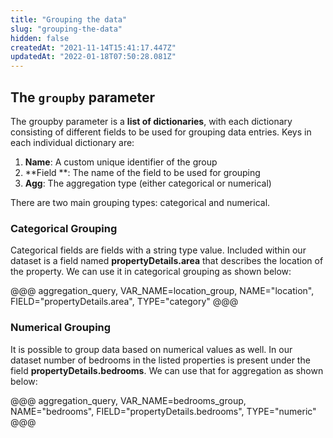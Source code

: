 ```yaml
---
title: "Grouping the data"
slug: "grouping-the-data"
hidden: false
createdAt: "2021-11-14T15:41:17.447Z"
updatedAt: "2022-01-18T07:50:28.081Z"
---
```

## The `groupby` parameter
The groupby parameter is a **list of dictionaries**, with each dictionary consisting of different fields to be used for grouping data entries. Keys in each individual dictionary are:
1. **Name**: A custom unique identifier of the group
2. **Field **: The name of the field to be used for grouping
3. **Agg**: The aggregation type (either categorical or numerical)

There are two main grouping types: categorical and numerical.

### Categorical Grouping
Categorical fields are fields with a string type value. Included within our dataset is a field named **propertyDetails.area** that describes the location of the property. We can use it in categorical grouping as shown below:

@@@ aggregation_query, VAR_NAME=location_group, NAME="location", FIELD="propertyDetails.area", TYPE="category" @@@
### Numerical Grouping
It is possible to group data based on numerical values as well. In our dataset number of bedrooms in the listed properties is present under the field **propertyDetails.bedrooms**. We can use that for aggregation as shown below:


@@@ aggregation_query, VAR_NAME=bedrooms_group, NAME="bedrooms", FIELD="propertyDetails.bedrooms", TYPE="numeric" @@@

